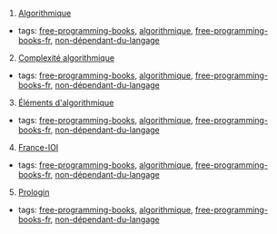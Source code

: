 1. [Algorithmique](http://pauillac.inria.fr/~quercia/cdrom/cours/)
  * tags: [free-programming-books](tags/free-programming-books.md), [algorithmique](tags/algorithmique.md), [free-programming-books-fr](tags/free-programming-books-fr.md), [non-dépendant-du-langage](tags/non-dépendant-du-langage.md)
2. [Complexité algorithmique](http://www.liafa.univ-paris-diderot.fr/~sperifel/livre_complexite.html)
  * tags: [free-programming-books](tags/free-programming-books.md), [algorithmique](tags/algorithmique.md), [free-programming-books-fr](tags/free-programming-books-fr.md), [non-dépendant-du-langage](tags/non-dépendant-du-langage.md)
3. [Éléments d'algorithmique](http://www-igm.univ-mlv.fr/~berstel/Elements/Elements.pdf)
  * tags: [free-programming-books](tags/free-programming-books.md), [algorithmique](tags/algorithmique.md), [free-programming-books-fr](tags/free-programming-books-fr.md), [non-dépendant-du-langage](tags/non-dépendant-du-langage.md)
4. [France-IOI](http://www.france-ioi.org)
  * tags: [free-programming-books](tags/free-programming-books.md), [algorithmique](tags/algorithmique.md), [free-programming-books-fr](tags/free-programming-books-fr.md), [non-dépendant-du-langage](tags/non-dépendant-du-langage.md)
5. [Prologin](https://prologin.org)
  * tags: [free-programming-books](tags/free-programming-books.md), [algorithmique](tags/algorithmique.md), [free-programming-books-fr](tags/free-programming-books-fr.md), [non-dépendant-du-langage](tags/non-dépendant-du-langage.md)
